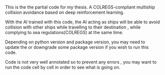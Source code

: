 This is the the partial code for my thesis. A COLREGS-compliant multiship collision avoidance based on deep reinforcement learning. 

With the AI trained with this code, the AI acting as ships will be able to avoid collision with other ships while travelling to their destination , while complying to sea regulations(COLREGS) at the same time.

Depending on python version and package version, you may need to update the or downgrade some package version if you wish to run this code. 

Code is not very well annotated so to prevent any errors , you may want to run the code cell by cell in order to see what is going on.
